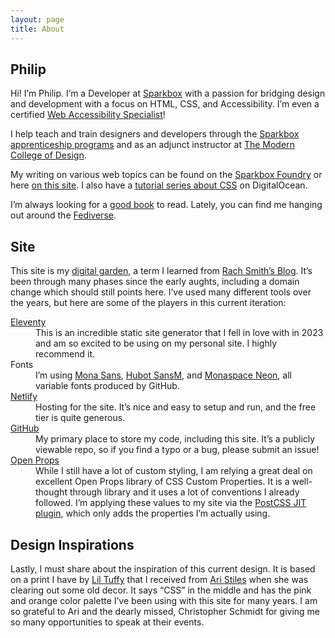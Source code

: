 ```yaml
---
layout: page
title: About
---
```


## Philip

Hi! I’m Philip. I’m a Developer at [Sparkbox](https://sparkbox.com) with a passion for bridging design and development with a focus on HTML, CSS, and Accessibility. I’m even a certified [Web Accessibility&nbsp;Specialist](https://www.accessibilityassociation.org/s/wascertificants#Certificants4)!</p>

I help teach and train designers and developers through the [Sparkbox apprenticeship programs](http://apprentices.seesparkbox.com/) and as an adjunct instructor at [The Modern College of&nbsp;Design](https://themodern.edu).

My writing on various web topics can be found on the [Sparkbox Foundry](http://seesparkbox.com/foundry/author/philip_zastrow) or here [on this site](/posts). I also have a [tutorial series about CSS](https://www.digitalocean.com/community/tutorial_series/how-to-style-html-with-css) on DigitalOcean.

I’m always looking for a [good book](/books) to read. Lately, you can find me hanging out around the&nbsp;<a rel="me" href="https://mastodon.social/@zastrow">Fediverse</a>.

## Site

This site is my [digital garden](https://maggieappleton.com/garden-history), a term I learned from [Rach Smith’s Blog](https://rachsmith.com). It’s been through many phases since the early aughts, including a domain change which should still points here. I’ve used many different tools over the years, but here are some of the players in this current iteration:

<dl>
<dt><a href="https://11ty.dev" rel="external">Eleventy</a></dt>
<dd>This is an incredible static site generator that I fell in love with in 2023 and am so excited to be using on my personal site. I highly recommend it.</dd>

<dt>Fonts</dt>
<dd>I’m using <a href="https://github.com/mona-sans">Mona Sans</a>, <a href="https://github.com/mona-sans">Hubot SansM</a>, and <a href="https://monaspace.githubnext.com">Monaspace Neon</a>, all variable fonts produced by GitHub.</dd>

<dt><a href="https://www.netlify.com">Netlify</a></dt>
<dd>Hosting for the site. It’s nice and easy to setup and run, and the free tier is quite generous.</dd>

<dt><a href="https://github.com/zastrow/zastrow.co">GitHub</a></dt>
<dd>My primary place to store my code, including this site. It’s a publicly viewable repo, so if you find a typo or a bug, please submit an issue!</dd>

<dt><a href="https://open-props.style">Open Props</a></dt>
<dd>While I still have a lot of custom styling, I am relying a great deal on excellent Open Props library of CSS Custom Properties. It is a well-thought through library and it uses a lot of conventions I already followed. I’m applying these values to my site via the <a href="https://github.com/GoogleChromeLabs/postcss-jit-props">PostCSS JIT plugin</a>, which only adds the properties I’m actually using.</dd>
</dl>

## Design Inspirations

Lastly, I must share about the inspiration of this current design. It is based on a print I have by [Lil Tuffy](https://www.lil-tuffy.com/) that I received from [Ari Stiles](https://about.me/arianne) when she was clearing out some old decor. It says “CSS” in the middle and has the pink and orange color palette I’ve been using with this site for many years. I am so grateful to Ari and the dearly missed, Christopher Schmidt for giving me so many opportunities to speak at their events.
